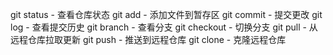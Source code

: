 git status    - 查看仓库状态
git add       - 添加文件到暂存区
git commit    - 提交更改
git log       - 查看提交历史
git branch    - 查看分支
git checkout  - 切换分支
git pull      - 从远程仓库拉取更新
git push      - 推送到远程仓库
git clone     - 克隆远程仓库